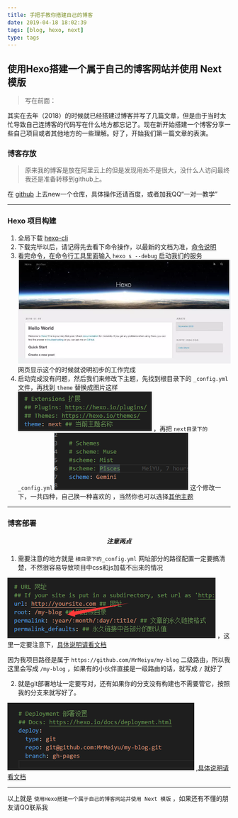 ```yaml
---
title: 手把手教你搭建自己的博客
date: 2019-04-18 18:02:39
tags: [blog, hexo, next]
type: tags
---
```


## 使用Hexo搭建一个属于自己的博客网站并使用 Next 模版

> 写在前面：

其实在去年（2018）的时候就已经搭建过博客并写了几篇文章，但是由于当时太忙导致自己连博客的代码写在什么地方都忘记了。现在新开始搭建一个博客分享一些自己项目或者其他地方的一些理解。好了，开始我们第一篇文章的表演。

### 博客存放

> 原来我的博客是放在阿里云上的但是发现用处不是很大，没什么人访问最终我还是准备转移到github上。

在 [github](https://github.com) 上去new一个仓库，具体操作还请百度，或者加我QQ“一对一教学”

---

### Hexo 项目构建

1. 全局下载 [hexo-cli](https://hexo.io/zh-cn/docs/) 
2. 下载完毕以后，请记得先去看下命令操作，以最新的文档为准，[命令说明](https://hexo.io/zh-cn/docs/commands)
3. 看完命令，在命令行工具里面输入 `hexo s --debug` 启动我们的服务
![](手把手教你搭建自己的博客/hexo-index.png)
网页显示这个的时候就说明初步的工作完成
4. 启动完成没有问题，然后我们来修改下主题，先找到根目录下的 `_config.yml` 文件，再找到 `theme` 替换成图片这样
![](手把手教你搭建自己的博客/hexo1.png)
，再把 `next目录下的_config.yml` 
![](手把手教你搭建自己的博客/hexo2.png)
这个修改一下，一共四种，自己换一种喜欢的
 ，当然你也可以选择[其他主题](https://hexo.io/themes/)

---

### 博客部署

#### $$注意两点$$

1. 需要注意的地方就是 `根目录下的_config.yml` 网址部分的路径配置一定要搞清楚，不然很容易导致项目中css和js加载不出来的情况

![](手把手教你搭建自己的博客/hexo3.png)
，这里一定要注意下，[具体说明请看文档](https://hexo.io/zh-cn/docs/configuration#%E7%BD%91%E7%AB%99)

因为我项目路径是属于 `https://github.com/MrMeiyu/my-blog` 二级路由，所以我这里会写成 `/my-blog` ，如果有的小伙伴直接是一级路由的话，就写成 `/` 就好了

2. 就是git部署地址一定要写对，还有如果你的分支没有构建也不需要管它，按照我的分支来就写好了。

![](手把手教你搭建自己的博客/hexo4.png)
,[具体说明请看文档](https://hexo.io/zh-cn/docs/deployment)

---

以上就是 `使用Hexo搭建一个属于自己的博客网站并使用 Next 模版` ，如果还有不懂的朋友请QQ联系我